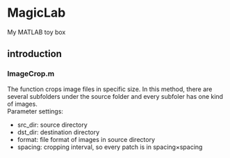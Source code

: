 # MagicLab
My MATLAB toy box

## introduction

### **ImageCrop.m**   
The function crops image files in specific size. In this method, there are several subfolders under the source folder and every subfoler has one kind of images.  
Parameter settings:   
- src_dir: source directory
- dst_dir: destination directory
- format: file format of images in source directory
- spacing: cropping interval, so every patch is in spacing×spacing

